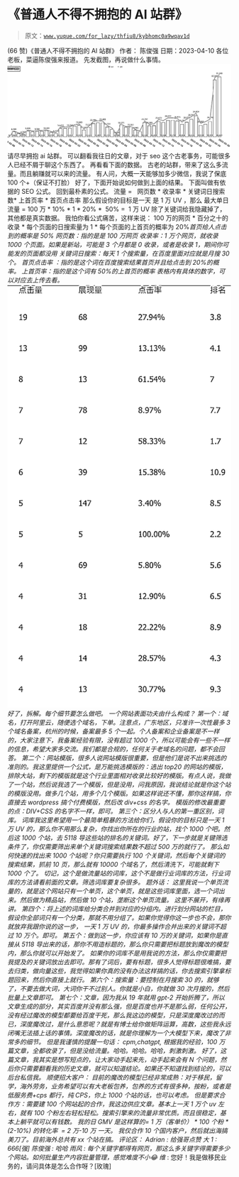 # 《普通人不得不拥抱的 AI 站群》

> 原文：[`www.yuque.com/for_lazy/thfiu8/kybhomc0a9wqav1d`](https://www.yuque.com/for_lazy/thfiu8/kybhomc0a9wqav1d)

<ne-h2 id="e2d8529c" data-lake-id="e2d8529c"><ne-heading-ext><ne-heading-anchor></ne-heading-anchor><ne-heading-fold></ne-heading-fold></ne-heading-ext><ne-heading-content><ne-text id="u5a4aa020">(66 赞)《普通人不得不拥抱的 AI 站群》</ne-text></ne-heading-content></ne-h2> <ne-p id="uc2283825" data-lake-id="uc2283825"><ne-text id="u18a350b0">作者： 陈俊强</ne-text></ne-p> <ne-p id="u50838661" data-lake-id="u50838661"><ne-text id="u3d563230">日期：2023-04-10</ne-text></ne-p> <ne-p id="ubbac3823" data-lake-id="ubbac3823"><ne-text id="uf72d27d1">各位老板，菜逼陈俊强来报道。</ne-text></ne-p> <ne-p id="u4f38f0ca" data-lake-id="u4f38f0ca"><ne-text id="u09c3a7b0">先发截图，再说做什么事情。</ne-text></ne-p> <ne-p id="u54e0f070" data-lake-id="u54e0f070"><ne-card data-card-name="image" data-card-type="inline" id="TJ6O7" data-event-boundary="card">![](img/452f1060216cbc0919dc57559029f85d.png)</ne-card></ne-p> <ne-p id="u6b42ee71" data-lake-id="u6b42ee71"><ne-text id="u0eb89795">请尽早拥抱 ai 站群。</ne-text></ne-p> <ne-p id="ud32c38d6" data-lake-id="ud32c38d6"><ne-text id="u644a884b">可以翻看我往日的文章，对于 seo 这个古老事务，可能很多人已经不屑于聊这个东西了。</ne-text></ne-p> <ne-p id="u9d7d6aa8" data-lake-id="u9d7d6aa8"><ne-text id="ue84ffdad">再看看下面的数据。</ne-text></ne-p> <ne-p id="ub6a06317" data-lake-id="ub6a06317"><ne-text id="u99aa6d9e">古老的站群，带来了这么多流量。而且躺赚就可以来的流量。</ne-text></ne-p> <ne-p id="u2d2d1998" data-lake-id="u2d2d1998"><ne-text id="u9a5abdbf">有人问，大概一天能够加多少微信，我说了保底 100 个+（保证不打脸）</ne-text></ne-p> <ne-p id="u7b96f45b" data-lake-id="u7b96f45b"><ne-text id="udc77a78a">好了，下面开始说如何做到上面的结果。</ne-text></ne-p> <ne-p id="ue8533766" data-lake-id="ue8533766"><ne-text id="ub28438b6">下面叫做有依据的 SEO 公式。</ne-text></ne-p> <ne-p id="u11398f1f" data-lake-id="u11398f1f"><ne-text id="u8b00a5d6">回到最朴素的公式。</ne-text></ne-p> <ne-p id="u4f8c4be8" data-lake-id="u4f8c4be8"><ne-text id="u5a0b0ddd">流量 =   网页数 * 收录率 * 关键词日搜索数* 上首页率 * 首页点击率</ne-text></ne-p> <ne-p id="uae9a94be" data-lake-id="uae9a94be"><ne-text id="u07a73ee3">那么假设你的目标是一天 是 1 万 UV ，那么</ne-text></ne-p> <ne-p id="u4d2bd1ea" data-lake-id="u4d2bd1ea"><ne-text id="u90b384fe">最大单日流量 = 100 万 * 10% * 1 * 20% *  50% =  1 万 UV</ne-text></ne-p> <ne-p id="u1551d15e" data-lake-id="u1551d15e"><ne-text id="u46a42215">除了关键词给我隐藏掉了，其他都是真实数据。</ne-text></ne-p> <ne-p id="u1e22a44d" data-lake-id="u1e22a44d"><ne-text id="u8b6bd619">我怕你看公式痛苦，这样来说： 100 万的网页 * 百分之十的收录 * 每个页面的日搜索量为 1 * 每个页面的上首页的概率为 20%*首页给人点击到的概率是 50%</ne-text></ne-p> <ne-p id="uca9d72cd" data-lake-id="uca9d72cd"><ne-text id="uaffdf7ee">网页数：指的是是 100 万网页</ne-text></ne-p> <ne-p id="uf1d0ff24" data-lake-id="uf1d0ff24"><ne-text id="u47d985f3">收录率：1 万个网页，就收录 1000 个页面。如果是新站，可能是 3 个月都是 0 收录，或者是收录 1，期间你可能发的页面都没用</ne-text></ne-p> <ne-p id="uee5819d7" data-lake-id="uee5819d7"><ne-text id="uc4613be5">关键词日搜索：每天 1 个搜索量，在百度里面对应就是月搜 30 个。</ne-text></ne-p> <ne-p id="u782e533c" data-lake-id="u782e533c"><ne-text id="ue5ff7791">首页点击率 ：指的是这个词在百度搜索结果首页并且给点击到 20%的概率。</ne-text></ne-p> <ne-p id="u300f7c4b" data-lake-id="u300f7c4b"><ne-text id="u829421a3">上首页率：指的是这个词有 50%的上首页的概率</ne-text></ne-p> <ne-p id="u17f46563" data-lake-id="u17f46563"><ne-text id="u31461a76">表格内有具体的数字，可以对应去上传去看。</ne-text></ne-p> <ne-p id="u47623647" data-lake-id="u47623647"><ne-card data-card-name="image" data-card-type="inline" id="RHzXn" data-event-boundary="card">![](img/3f68b0040ddc3436f97b2129d23d136d.png)</ne-card></ne-p> <ne-p id="u527f1545" data-lake-id="u527f1545"><ne-text id="ufbe5315e">好了，拆解。每个细节要怎么做吧。</ne-text></ne-p> <ne-p id="ub9a2fd30" data-lake-id="ub9a2fd30"><ne-text id="u1dccd33f">一个网站表面功夫由什么构成？</ne-text></ne-p> <ne-p id="ud85db9ed" data-lake-id="ud85db9ed"><ne-text id="uc03d099d">第一个：域名，打开阿里云，随便选个域名，下单。注意点，广东地区，只准许一次性最多 3 个域名备案，杭州的时候，备案最多 5 个一起。个人备案和企业备案是不一样的，大家注意下，我备案经验有限，没有超过 1000 个，所以可能会有一些不一样的信息，希望大家多交流。我们都是合规的，任何关于老域名的问题，都不会回答。</ne-text></ne-p> <ne-p id="u05d15a5d" data-lake-id="u05d15a5d"><ne-text id="u01181294">第二个：网站模版，很多人说网站模版很重要，但是他们是说不出来挑选的准则的。我这里提供一个公式，是万能挑选模版的：选出 top20 的网站的模版，排除大站，剩下的模版就是这个行业里面相对收录比较好的模版。有点人说，我做了一个站，然后说我选了一个模版，但是没用，问我原因，我说结论就是你这个站的模版没用。做多几个站，用多个几个模版。如果这样说还不懂，那你这样搞，你直接去 wordpress 搞个付费模版，然后改 div+css 的名字。</ne-text></ne-p> <ne-p id="u778975dd" data-lake-id="u778975dd"><ne-text id="uea70d6be" ne-bold="true">模版的修改最重要的点：DIV+CSS 的名字不一样，即可。</ne-text></ne-p> <ne-p id="u4d6a5a88" data-lake-id="u4d6a5a88"><ne-text id="u00fef043">第三个：区分人与人的第一重区别，词库。</ne-text></ne-p> <ne-p id="u9e33f545" data-lake-id="u9e33f545"><ne-text id="u17e0d4fd" ne-bold="true">词库我这里希望用一个最简单粗暴的方法给你们，假设你的目标只是一天 1 万 UV 的，那么你不用那么复杂，你找出你所在的行业的站，找个 1000 个吧。然后这 1000 个站，去 5118 导这些站的排名的关键词。好了，下一步就是关键筛选条件了，你仅需要筛出来单个关键词搜索结果数不超过 500 万的就行了。</ne-text></ne-p> <ne-p id="u1f222d99" data-lake-id="u1f222d99"><ne-text id="u00b9cab6" ne-bold="true">那么如何快速的找出来 1000 个站呢？你只需要执行 100 个关键词，然后每个关键词的搜索结果，抓前 10 页，那么就有 10000 个域名了，然后清洗下，可能就剩下 1000 个了。</ne-text></ne-p> <ne-p id="ubc4647a4" data-lake-id="ubc4647a4"><ne-text id="u50e35ab4" ne-bold="true">切记，这个是做流量站的词库，这个不是做行业词库的方法，行业词库的方法请看前面的文章。筛选词库要复杂很多。</ne-text></ne-p> <ne-p id="u92d1f865" data-lake-id="u92d1f865"><ne-text id="ucdf8de75">题外话：</ne-text></ne-p> <ne-p id="uaac239f2" data-lake-id="uaac239f2"><ne-text id="ued2f91e5">这里我说一个单页流量的，就是这个网站只有一个单页，这个单页，就是这些词库里面，选一个词出来。然后做为精品站，然后做 10 个站，垄断这个单页流量。</ne-text></ne-p> <ne-p id="ub15b2b4e" data-lake-id="ub15b2b4e"><ne-text id="u951ddea3">这里不展开，有缘再讲。</ne-text></ne-p> <ne-p id="u9ad38f21" data-lake-id="u9ad38f21"><ne-text id="uc117c816">第四个：将上述的词库给分类合并到对应的分组内。进行划分网站的栏目，假设你全部词只有一个分类，那就不用分组了。如果你觉得你这一步也不会，那你就放弃我跟你说的这一步，</ne-text></ne-p> <ne-p id="u287a95d9" data-lake-id="u287a95d9"><ne-text id="u3530a1ea">一天 1 万 UV 的，你最多操作合并出来的关键词不超过 10 万个。即可。</ne-text></ne-p> <ne-p id="ubce252a0" data-lake-id="ubce252a0"><ne-text id="u07a3a48a">第五个：做到这一步，你应该有 10 万的关键词，如果你是直接从 5118 导出来的话，那你不用造标题的，那么你只需要把标题放到魔改的模型内，那么你就可以开始发了。</ne-text></ne-p> <ne-p id="u8f7f1efa" data-lake-id="u8f7f1efa"><ne-text id="ua02e0b17">如果你的词库不是用我说的方法，那么你仅需要把我提及的关键词放出去即可。那有了词后，要有标题，很多人觉得标题很难搞，要去归类，做向量这些，我觉得如果你真的没有办法这样搞的话，你去搜索引擎拿标题回来，然后你直接上就行。</ne-text></ne-p> <ne-p id="u33426c6c" data-lake-id="u33426c6c"><ne-text id="uc9ca0032">第六个：搜索量：要控制在月搜索 30 的，就够了，不要去做大词，大词你干不过别人。你就是小白，你就做 30 次月搜的，然后批量上文章即可。</ne-text></ne-p> <ne-p id="udcbcc495" data-lake-id="udcbcc495"><ne-text id="u21ffae01">第七个：文章，因为我从 19 年就用 gpt-2 开始折腾了，所以文章生成的部分，其实百度并没有那么强，但是百度也并不是那么弱，任何公开，没有经过魔改的模型都要给百度干死，那么我这边的模型，只是深度魔改过的而已，深度魔改过，是什么意思呢？就是有博士给你做矩阵运算，高数，这些我永远闭嘴无法插上话的事情。深度魔改的话，就是你理解为一个大模型下来，魔改了非常多的细节。</ne-text></ne-p> <ne-p id="u873f3f03" data-lake-id="u873f3f03"><ne-text id="u42481c02">但是我谨慎的提醒一句话：</ne-text></ne-p> <ne-p id="uf4c90409" data-lake-id="uf4c90409"><ne-text id="u307f3ddb" ne-bold="true">cpm,chatgpt, 根据我的经验，100 万篇文章，全都收录了，但是没给流量。</ne-text><ne-text id="uc819b408" ne-bold="true">哈哈。哈哈。哈哈，刺激刺激。</ne-text></ne-p> <ne-p id="u5ca6ac71" data-lake-id="u5ca6ac71"><ne-text id="ua0fe7e46">好了，这篇文章，我其实是想写短点的，让大家动手起来先，动手起来会有 N 个问题，然后你只需要翻看我的历史文章，就可以知道结论。如果还不知道找到结论的，可以后台私信我。</ne-text></ne-p> <ne-p id="uabc137fc" data-lake-id="uabc137fc"><ne-text id="uf9005f51">顺便招大客户：</ne-text></ne-p> <ne-p id="u1065b1b3" data-lake-id="u1065b1b3"><ne-text id="u0a08e437">目前的魔改的模型已经非常成熟：对于移民，留学，海外劳务，业务希望可以有大老板包养，包养的方式有很多种，按粉，或者是低服务费+cps 都行，</ne-text><ne-text id="uacc46569" ne-bold="true">纯 CPS，你上 1000 个站的话，也可以考虑。</ne-text></ne-p> <ne-p id="u7f2c46c8" data-lake-id="u7f2c46c8"><ne-text id="ua15ac75f">但是要求合作方：需要建 100 个网站起的合作，我这边供应文章。基本上一天 1 万个 uv 左右，就有 100 个粉左右轻松轻松。搜索引擎来的流量非常优质。而且很稳定，基本上躺平就可以有钱数。</ne-text></ne-p> <ne-p id="ub9744505" data-lake-id="ub9744505"><ne-text id="u4c520f29">我的日 GMV 是这样算的= 1 万（客单价） * 100 个粉 * (2-10%) 的转化率  = 2 万-10 万 一天。</ne-text></ne-p> <ne-p id="u8ee660bf" data-lake-id="u8ee660bf"><ne-text id="u96f9cda2">我仅合作 10 个国内客户，然后就出海搞美刀了。目前海外总共有 xx 个站在搞。</ne-text></ne-p> <ne-hole id="u63790703" data-lake-id="u63790703"><ne-card data-card-name="hr" data-card-type="block" id="cDdtA" data-event-boundary="card"><ne-p id="u240e7eff" data-lake-id="u240e7eff"><ne-text id="u535e58ef">评论区：</ne-text></ne-p> <ne-p id="u6a8bbb75" data-lake-id="u6a8bbb75"><ne-text id="u7ce284d6">Adrian : 给强哥点赞</ne-text> <ne-text id="u0cdc3691">大 1 : 666[强]</ne-text> <ne-text id="u8e571ad0">陈俊强 : 哈哈</ne-text> <ne-text id="ua8a760f1">雨风 : 每个关键字都得有网页，那这么多关键字得需要多少个网站。如何批量生产内容批量管理，感觉难度不小😂</ne-text> <ne-text id="uc3be67c4">维* : 您好！我是做移民业务的，请问具体是怎么合作呀？[玫瑰]</ne-text></ne-p></ne-card></ne-hole>
